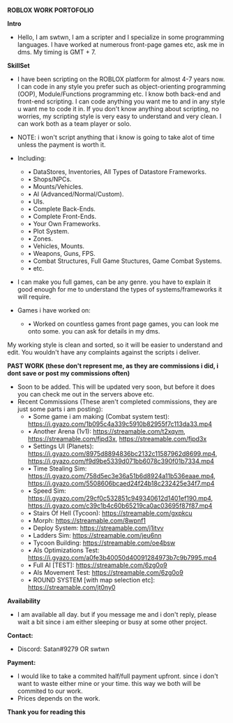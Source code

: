 __ROBLOX WORK PORTOFOLIO__

**Intro**
* Hello, I am swtwn, I am a scripter and I specialize in some programming languages. I have worked at numerous front-page games etc, ask me in dms. My timing is GMT + 7.

**__SkillSet__**
* I have been scripting on the ROBLOX platform for almost 4-7 years now. I can code in any style you prefer such as object-orienting programming (OOP), Module/Functions programming etc. I know both back-end and front-end scripting. I can code anything you want me to and in any style u want me to code it in. If you don't know anything about scripting, no worries, my scripting style is very easy to understand and very clean. I can work both as a team player or solo.
* NOTE: i won't script anything that i know is going to take alot of time unless the payment is worth it.

* Including:
  * • DataStores, Inventories, All Types of Datastore Frameworks.
  * • Shops/NPCs.
  * • Mounts/Vehicles.
  * • AI (Advanced/Normal/Custom).
  * • UIs.
  * • Complete Back-Ends.
  * • Complete Front-Ends.
  * • Your Own Frameworks.
  * • Plot System.
  * • Zones.
  * • Vehicles, Mounts.
  * • Weapons, Guns, FPS.
  * • Combat Structures, Full Game Stuctures, Game Combat Systems.
  * • etc.

* I can make you full games, can be any genre. you have to explain it good enough for me to understand the types of systems/frameworks it will require.

* Games i have worked on:
  * • Worked on countless games front page games, you can look me onto some. you can ask for details in my dms.

My working style is clean and sorted, so it will be easier to understand and edit. You wouldn't have any complaints against the scripts i deliver.

**PAST WORK (these don't represent me, as they are commissions i did, i dont save or post my commissions often)**
* Soon to be added. This will be updated very soon, but before it does you can check me out in the servers above etc.
* Recent Commissions (These aren't completed commissions, they are just some parts i am posting):
  * • Some game i am making (Combat system test): https://i.gyazo.com/1b095c4a339c5910b82955f7c113da33.mp4
  * • Another Arena (1v1): https://streamable.com/t2xqym, https://streamable.com/fjpd3x, https://streamable.com/fjpd3x
  * • Settings UI (Planets): https://i.gyazo.com/8975d8894836bc2132c11587962d8699.mp4, https://i.gyazo.com/f9d9be5339d071bb6078c390f01b7334.mp4
  * • Time Stealing Sim: https://i.gyazo.com/758d5ec3e36a51b6d8924a11b536eaae.mp4, https://i.gyazo.com/5508606bcaed24f24b18c232425e34f7.mp4
  * • Speed Sim: https://i.gyazo.com/29cf0c532851c949340612d1401ef190.mp4, https://i.gyazo.com/c39c1b4c60b65219ca0ac03695f87f87.mp4
  * • Stairs Of Hell (Tycoon): https://streamable.com/gxpkcu
  * • Morph: https://streamable.com/8wpnf1
  * • Deploy System: https://streamable.com/j1itvv
  * • Ladders Sim: https://streamable.com/jeu6nn
  * • Tycoon Building: https://streamable.com/oe4bsw
  * • AIs Optimizations Test: https://i.gyazo.com/a0fe3b40050d40091284973b7c9b7995.mp4
  * • Full AI [TEST]: https://streamable.com/6zg0o9
  * • AIs Movement Test: https://streamable.com/6zg0o9
  * • ROUND SYSTEM [with map selection etc]: https://streamable.com/jt0ny0

**Availability**
* I am available all day. but if you message me and i don't reply, please wait a bit since i am either sleeping or busy at some other project.

**Contact:**
* Discord: Satan#9279 OR swtwn

**Payment:**
* I would like to take a commited half/full payment upfront. since i don't want to waste either mine or your time. this way we both will be commited to our work.
* Prices depends on the work.

**Thank you for reading this**
